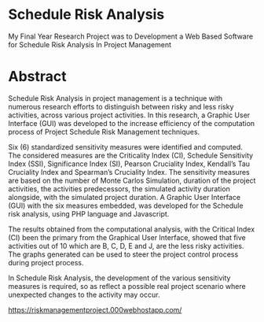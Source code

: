 # Schedule Risk Analysis
My Final Year Research Project was to Development a Web Based Software for Schedule Risk Analysis In Project Management

# Abstract

Schedule Risk Analysis in project management is a technique with numerous research efforts
to distinguish between risky and less risky activities, across various project activities. In this
research, a Graphic User Interface (GUI) was developed to the increase efficiency of the
computation process of Project Schedule Risk Management techniques.

Six (6) standardized sensitivity measures were identified and computed. The considered
measures are the Criticality Index (CI), Schedule Sensitivity Index (SSI), Significance Index
(SI), Pearson Cruciality Index, Kendall’s Tau Cruciality Index and Spearman’s Cruciality
Index.
The sensitivity measures are based on the number of Monte Carlos Simulation,
duration of the project activities, the activities predecessors, the simulated activity duration
alongside, with the simulated project duration. A Graphic User Interface (GUI) with the six
measures embedded, was developed for the Schedule risk analysis, using PHP language and
Javascript.

The results obtained from the computational analysis, with the Critical Index (CI) been the
primary from the Graphical User Interface, showed that five activities out of 10 which are B,
C, D, E and J, are the less risky activities. The graphs generated can be used to steer the
project control process during project process.

In Schedule Risk Analysis, the development of the various sensitivity measures is required,
so as reflect a possible real project scenario where unexpected changes to the activity may
occur.

https://riskmanagementproject.000webhostapp.com/
